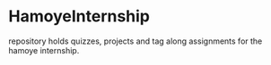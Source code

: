 # HamoyeInternship
repository holds quizzes, projects and tag along assignments for the hamoye internship.
